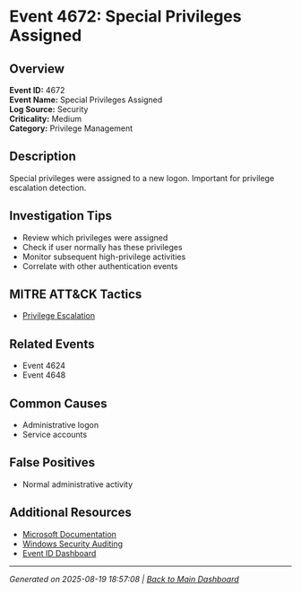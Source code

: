 # Event 4672: Special Privileges Assigned

## Overview
**Event ID:** 4672  
**Event Name:** Special Privileges Assigned  
**Log Source:** Security  
**Criticality:** Medium  
**Category:** Privilege Management  

## Description
Special privileges were assigned to a new logon. Important for privilege escalation detection.

## Investigation Tips
- Review which privileges were assigned
- Check if user normally has these privileges
- Monitor subsequent high-privilege activities
- Correlate with other authentication events

## MITRE ATT&CK Tactics
- [Privilege Escalation](https://attack.mitre.org/tactics/TA0004/)

## Related Events
- Event 4624
- Event 4648

## Common Causes
- Administrative logon
- Service accounts

## False Positives
- Normal administrative activity

## Additional Resources
- [Microsoft Documentation](https://learn.microsoft.com/en-us/previous-versions/windows/it-pro/windows-10/security/threat-protection/auditing/event-4672)
- [Windows Security Auditing](https://learn.microsoft.com/en-us/windows/security/threat-protection/auditing/audit-events)
- [Event ID Dashboard](../index.html)

---
*Generated on 2025-08-19 18:57:08 | [Back to Main Dashboard](../index.html)*

